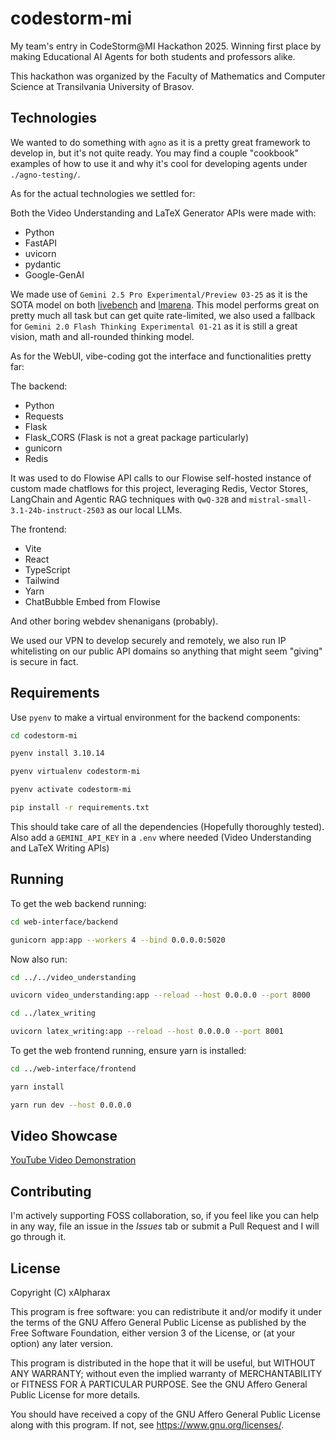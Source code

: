 # codestorm-mi

My team's entry in CodeStorm@MI Hackathon 2025. Winning first place by making Educational AI Agents for both students and professors alike.

This hackathon was organized by the Faculty of Mathematics and Computer Science at Transilvania University of Brasov.

## Technologies

We wanted to do something with `agno` as it is a pretty great framework to develop in, but it's not quite ready. You may find a couple "cookbook" examples of how to use it and why it's cool for developing agents under `./agno-testing/`.

As for the actual technologies we settled for:

Both the Video Understanding and LaTeX Generator APIs were made with:
- Python
- FastAPI
- uvicorn
- pydantic
- Google-GenAI

We made use of `Gemini 2.5 Pro Experimental/Preview 03-25` as it is the SOTA model on both [livebench](https://livebench.ai) and [lmarena](https://lmarena.ai/). This model performs great on pretty much all task but can get quite rate-limited, we also used a fallback for `Gemini 2.0 Flash Thinking Experimental 01-21` as it is still a great vision, math and all-rounded thinking model.

As for the WebUI, vibe-coding got the interface and functionalities pretty far:

The backend:
- Python
- Requests
- Flask
- Flask_CORS (Flask is not a great package particularly)
- gunicorn
- Redis

It was used to do Flowise API calls to our Flowise self-hosted instance of custom made chatflows for this project, leveraging Redis, Vector Stores, LangChain and Agentic RAG techniques with `QwQ-32B` and `mistral-small-3.1-24b-instruct-2503` as our local LLMs.

The frontend:
- Vite
- React
- TypeScript
- Tailwind
- Yarn
- ChatBubble Embed from Flowise

And other boring webdev shenanigans (probably).

We used our VPN to develop securely and remotely, we also run IP whitelisting on our public API domains so anything that might seem "giving" is secure in fact.

## Requirements

Use `pyenv` to make a virtual environment for the backend components:

```bash
cd codestorm-mi

pyenv install 3.10.14

pyenv virtualenv codestorm-mi

pyenv activate codestorm-mi

pip install -r requirements.txt
```

This should take care of all the dependencies (Hopefully thoroughly tested). Also add a `GEMINI_API_KEY` in a `.env` where needed (Video Understanding and LaTeX Writing APIs)

## Running

To get the web backend running:

```bash
cd web-interface/backend

gunicorn app:app --workers 4 --bind 0.0.0.0:5020
```

Now also run:

```bash
cd ../../video_understanding

uvicorn video_understanding:app --reload --host 0.0.0.0 --port 8000

cd ../latex_writing

uvicorn latex_writing:app --reload --host 0.0.0.0 --port 8001
```

To get the web frontend running, ensure yarn is installed:

```bash
cd ../web-interface/frontend

yarn install

yarn run dev --host 0.0.0.0
```

## Video Showcase

[YouTube Video Demonstration](https://youtu.be/S779G78ZZpM?si=c52Uy-ZUKIMh7aZr)

## Contributing

I'm actively supporting FOSS collaboration, so, if you feel like you can help in any way, file an issue in the *Issues* tab or submit a Pull Request and I will go through it.

## License

Copyright (C) xAlpharax

This program is free software: you can redistribute it and/or modify it under the terms of the GNU Affero General Public License as published by the Free Software Foundation, either version 3 of the License, or (at your option) any later version.

This program is distributed in the hope that it will be useful, but WITHOUT ANY WARRANTY; without even the implied warranty of MERCHANTABILITY or FITNESS FOR A PARTICULAR PURPOSE. See the GNU Affero General Public License for more details.

You should have received a copy of the GNU Affero General Public License along with this program. If not, see https://www.gnu.org/licenses/.
